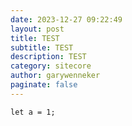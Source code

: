 ```yaml
---
date: 2023-12-27 09:22:49
layout: post
title: TEST
subtitle: TEST
description: TEST
category: sitecore
author: garywenneker
paginate: false
---
```

```
let a = 1;
```